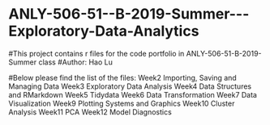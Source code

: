 # ANLY-506-51--B-2019-Summer---Exploratory-Data-Analytics

#This project contains r files for the code portfolio in ANLY-506-51-B-2019-Summer class
#Author: Hao Lu

#Below please find the list of the files:
  Week2 Importing, Saving and Managing Data
  Week3 Exploratory Data Analysis
  Week4 Data Structures and RMarkdown
  Week5 Tidydata
  Week6 Data Transformation
  Week7 Data Visualization
  Week9 Plotting Systems and Graphics
  Week10 Cluster Analysis
  Week11 PCA
  Week12 Model Diagnostics

